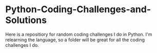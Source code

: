 # Python-Coding-Challenges-and-Solutions

Here is a repositiory for random coding challenges I do in Python. I'm relearning the language, so a folder will be great for all the coding challenges I do.
